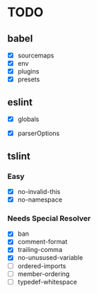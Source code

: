 # TODO

## babel
- [x] sourcemaps
- [x] env
- [x] plugins
- [x] presets

## eslint
- [x] globals
- [x] parserOptions


## tslint

### Easy
- [x] no-invalid-this 
- [x] no-namespace 

### Needs Special Resolver
- [x] ban
- [x] comment-format 
- [x] trailing-comma 
- [x] no-unusused-variable 
- [ ] ordered-imports 
- [ ] member-ordering 
- [ ] typedef-whitespace
